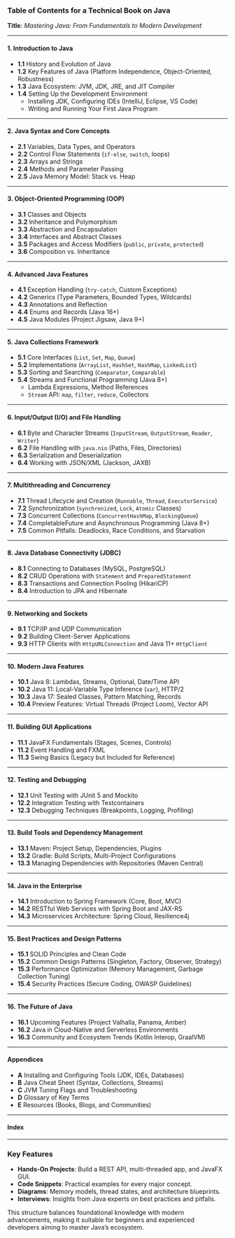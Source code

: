 ### **Table of Contents for a Technical Book on Java**  
**Title**: *Mastering Java: From Fundamentals to Modern Development*  

---

#### **1. Introduction to Java**  
- **1.1** History and Evolution of Java  
- **1.2** Key Features of Java (Platform Independence, Object-Oriented, Robustness)  
- **1.3** Java Ecosystem: JVM, JDK, JRE, and JIT Compiler  
- **1.4** Setting Up the Development Environment  
  - Installing JDK, Configuring IDEs (IntelliJ, Eclipse, VS Code)  
  - Writing and Running Your First Java Program  

---

#### **2. Java Syntax and Core Concepts**  
- **2.1** Variables, Data Types, and Operators  
- **2.2** Control Flow Statements (`if-else`, `switch`, loops)  
- **2.3** Arrays and Strings  
- **2.4** Methods and Parameter Passing  
- **2.5** Java Memory Model: Stack vs. Heap  

---

#### **3. Object-Oriented Programming (OOP)**  
- **3.1** Classes and Objects  
- **3.2** Inheritance and Polymorphism  
- **3.3** Abstraction and Encapsulation  
- **3.4** Interfaces and Abstract Classes  
- **3.5** Packages and Access Modifiers (`public`, `private`, `protected`)  
- **3.6** Composition vs. Inheritance  

---

#### **4. Advanced Java Features**  
- **4.1** Exception Handling (`try-catch`, Custom Exceptions)  
- **4.2** Generics (Type Parameters, Bounded Types, Wildcards)  
- **4.3** Annotations and Reflection  
- **4.4** Enums and Records (Java 16+)  
- **4.5** Java Modules (Project Jigsaw, Java 9+)  

---

#### **5. Java Collections Framework**  
- **5.1** Core Interfaces (`List`, `Set`, `Map`, `Queue`)  
- **5.2** Implementations (`ArrayList`, `HashSet`, `HashMap`, `LinkedList`)  
- **5.3** Sorting and Searching (`Comparator`, `Comparable`)  
- **5.4** Streams and Functional Programming (Java 8+)  
  - Lambda Expressions, Method References  
  - `Stream` API: `map`, `filter`, `reduce`, Collectors  

---

#### **6. Input/Output (I/O) and File Handling**  
- **6.1** Byte and Character Streams (`InputStream`, `OutputStream`, `Reader`, `Writer`)  
- **6.2** File Handling with `java.nio` (Paths, Files, Directories)  
- **6.3** Serialization and Deserialization  
- **6.4** Working with JSON/XML (Jackson, JAXB)  

---

#### **7. Multithreading and Concurrency**  
- **7.1** Thread Lifecycle and Creation (`Runnable`, `Thread`, `ExecutorService`)  
- **7.2** Synchronization (`synchronized`, `Lock`, `Atomic` Classes)  
- **7.3** Concurrent Collections (`ConcurrentHashMap`, `BlockingQueue`)  
- **7.4** CompletableFuture and Asynchronous Programming (Java 8+)  
- **7.5** Common Pitfalls: Deadlocks, Race Conditions, and Starvation  

---

#### **8. Java Database Connectivity (JDBC)**  
- **8.1** Connecting to Databases (MySQL, PostgreSQL)  
- **8.2** CRUD Operations with `Statement` and `PreparedStatement`  
- **8.3** Transactions and Connection Pooling (HikariCP)  
- **8.4** Introduction to JPA and Hibernate  

---

#### **9. Networking and Sockets**  
- **9.1** TCP/IP and UDP Communication  
- **9.2** Building Client-Server Applications  
- **9.3** HTTP Clients with `HttpURLConnection` and Java 11+ `HttpClient`  

---

#### **10. Modern Java Features**  
- **10.1** Java 8: Lambdas, Streams, Optional, Date/Time API  
- **10.2** Java 11: Local-Variable Type Inference (`var`), HTTP/2  
- **10.3** Java 17: Sealed Classes, Pattern Matching, Records  
- **10.4** Preview Features: Virtual Threads (Project Loom), Vector API  

---

#### **11. Building GUI Applications**  
- **11.1** JavaFX Fundamentals (Stages, Scenes, Controls)  
- **11.2** Event Handling and FXML  
- **11.3** Swing Basics (Legacy but Included for Reference)  

---

#### **12. Testing and Debugging**  
- **12.1** Unit Testing with JUnit 5 and Mockito  
- **12.2** Integration Testing with Testcontainers  
- **12.3** Debugging Techniques (Breakpoints, Logging, Profiling)  

---

#### **13. Build Tools and Dependency Management**  
- **13.1** Maven: Project Setup, Dependencies, Plugins  
- **13.2** Gradle: Build Scripts, Multi-Project Configurations  
- **13.3** Managing Dependencies with Repositories (Maven Central)  

---

#### **14. Java in the Enterprise**  
- **14.1** Introduction to Spring Framework (Core, Boot, MVC)  
- **14.2** RESTful Web Services with Spring Boot and JAX-RS  
- **14.3** Microservices Architecture: Spring Cloud, Resilience4j  

---

#### **15. Best Practices and Design Patterns**  
- **15.1** SOLID Principles and Clean Code  
- **15.2** Common Design Patterns (Singleton, Factory, Observer, Strategy)  
- **15.3** Performance Optimization (Memory Management, Garbage Collection Tuning)  
- **15.4** Security Practices (Secure Coding, OWASP Guidelines)  

---

#### **16. The Future of Java**  
- **16.1** Upcoming Features (Project Valhalla, Panama, Amber)  
- **16.2** Java in Cloud-Native and Serverless Environments  
- **16.3** Community and Ecosystem Trends (Kotlin Interop, GraalVM)  

---

#### **Appendices**  
- **A** Installing and Configuring Tools (JDK, IDEs, Databases)  
- **B** Java Cheat Sheet (Syntax, Collections, Streams)  
- **C** JVM Tuning Flags and Troubleshooting  
- **D** Glossary of Key Terms  
- **E** Resources (Books, Blogs, and Communities)  

---

#### **Index**  

---

### **Key Features**  
- **Hands-On Projects**: Build a REST API, multi-threaded app, and JavaFX GUI.  
- **Code Snippets**: Practical examples for every major concept.  
- **Diagrams**: Memory models, thread states, and architecture blueprints.  
- **Interviews**: Insights from Java experts on best practices and pitfalls.  

This structure balances foundational knowledge with modern advancements, making it suitable for beginners and experienced developers aiming to master Java’s ecosystem.
